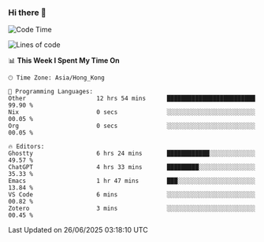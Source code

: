 ### Hi there 👋

<!--
**nicehiro/nicehiro** is a ✨ _special_ ✨ repository because its `README.md` (this file) appears on your GitHub profile.

Here are some ideas to get you started:

- 🔭 I’m currently working on ...
- 🌱 I’m currently learning ...
- 👯 I’m looking to collaborate on ...
- 🤔 I’m looking for help with ...
- 💬 Ask me about ...
- 📫 How to reach me: ...
- 😄 Pronouns: ...
- ⚡ Fun fact: ...
-->

<!--START_SECTION:waka-->
![Code Time](http://img.shields.io/badge/Code%20Time-752%20hrs%209%20mins-blue)

![Lines of code](https://img.shields.io/badge/From%20Hello%20World%20I%27ve%20Written-1.7%20million%20lines%20of%20code-blue)

📊 **This Week I Spent My Time On** 

```text
🕑︎ Time Zone: Asia/Hong_Kong

💬 Programming Languages: 
Other                    12 hrs 54 mins      █████████████████████████   99.90 % 
Nix                      0 secs              ░░░░░░░░░░░░░░░░░░░░░░░░░   00.05 % 
Org                      0 secs              ░░░░░░░░░░░░░░░░░░░░░░░░░   00.05 % 

🔥 Editors: 
Ghostty                  6 hrs 24 mins       ████████████░░░░░░░░░░░░░   49.57 % 
ChatGPT                  4 hrs 33 mins       █████████░░░░░░░░░░░░░░░░   35.33 % 
Emacs                    1 hr 47 mins        ███░░░░░░░░░░░░░░░░░░░░░░   13.84 % 
VS Code                  6 mins              ░░░░░░░░░░░░░░░░░░░░░░░░░   00.82 % 
Zotero                   3 mins              ░░░░░░░░░░░░░░░░░░░░░░░░░   00.45 % 
```


 Last Updated on 26/06/2025 03:18:10 UTC
<!--END_SECTION:waka-->
